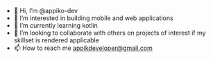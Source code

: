 - 👋 Hi, I’m @appiko-dev
- 👀 I’m interested in building mobile and web applications
- 🌱 I’m currently learning kotlin
- 💞️ I’m looking to collaborate with others on projects of interest if my skillset is rendered applicable
- 📫 How to reach me appikdeveloper@gmail.com

<!---
appiko-dev/appiko-dev is a ✨ special ✨ repository because its `README.md` (this file) appears on your GitHub profile.
You can click the Preview link to take a look at your changes.
--->
